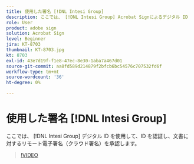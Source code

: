 ```yaml
---
title: 使用した署名 [!DNL Intesi Group]
description: ここでは、 [!DNL Intesi Group] Acrobat Signによるデジタル ID
role: User
product: adobe sign
solution: Acrobat Sign
level: Beginner
jira: KT-8703
thumbnail: KT-8703.jpg
kt: 8703
exl-id: 43e7d19f-f1e8-47ec-8e30-1aba7a467d01
source-git-commit: aa8fd589d214879f2bfcb6bc54576c707532fd6f
workflow-type: tm+mt
source-wordcount: '36'
ht-degree: 0%

---
```


# 使用した署名 [!DNL Intesi Group]

ここでは、 [!DNL Intesi Group] デジタル ID を使用して、ID を認証し、文書に対するリモート電子署名（クラウド署名）を承認します。

>[!VIDEO](https://video.tv.adobe.com/v/336989?quality=12&learn=on&hidetitle=true)
